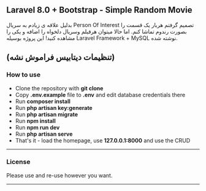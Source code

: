 ## Laravel 8.0 + Bootstrap - Simple Random Movie
بدلیل علاقه ی زیادم به سریال
Person Of Interest
تصمیم گرفتم هربار یک قسمت را بصورت رندوم تماشا کنم.
اما حالا میتوان هرفیلم وسریال دلخواه را اضافه و یکی را مشاهده کنید!
این پروژه بوسیله Laravel Framework + MySQL نوشته شده.

(تنظیمات دیتابیس فراموش نشه)
---

### How to use

- Clone the repository with __git clone__
- Copy __.env.example__ file to __.env__ and edit database credentials there
- Run __composer install__
- Run __php artisan key:generate__
- Run __php artisan migrate__
- Run __npm install__
- Run __npm run dev__
- Run __php artisan serve__
- That's it - load the homepage, use __127.0.0.1:8000__ and use the CRUD

---

### License

Please use and re-use however you want.

---

